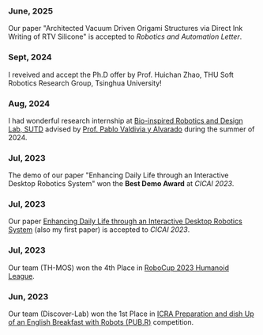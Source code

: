 ### June, 2025

Our paper "Architected Vacuum Driven Origami Structures via Direct Ink Writing of RTV Silicone" is accepted to *Robotics and Automation Letter*.

### Sept, 2024

I reveived and accept the Ph.D offer by Prof. Huichan Zhao, THU Soft Robotics Research Group, Tsinghua University!

### Aug, 2024

I had wonderful research internship at [Bio-inspired Robotics and Design Lab, SUTD](https://brd.sutd.edu.sg/) advised by [Prof. Pablo Valdivia y Alvarado](https://scholar.google.com/citations?user=SC6uXT4AAAAJ&hl=en&oi=ao) during the summer of 2024.

### Jul, 2023

The demo of our paper "Enhancing Daily Life through an Interactive Desktop Robotics System" won the **Best Demo Award** at *CICAI 2023*.

### Jul, 2023

Our paper [Enhancing Daily Life through an Interactive Desktop Robotics System](https://link.springer.com/chapter/10.1007/978-981-99-9119-8_8) (also my first paper) is accepted to *CICAI 2023*.

### Jul, 2023

Our team (TH-MOS) won the 4th Place in [RoboCup 2023 Humanoid League](https://2023.robocup.org/en/home/).

### Jun, 2023

Our team (Discover-Lab) won the 1st Place in [ICRA Preparation and dish Up of an English Breakfast with Robots (PUB.R)](https://lcas.lincoln.ac.uk/wp/events/the-pub-r-competition/) competition.
